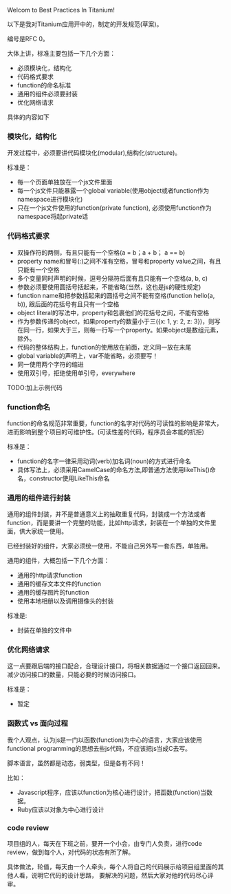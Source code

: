 Welcom to Best Practices In Titanium!

以下是我对Titanium应用开中的，制定的开发规范(草案)。

编号是RFC 0。

大体上讲，标准主要包括一下几个方面：
- 必须模块化，结构化
- 代码格式要求
- function的命名标准
- 通用的组件必须要封装
- 优化网络请求


具体的内容如下

### 模块化，结构化

开发过程中，必须要讲代码模块化(modular),结构化(structure)。


标准是：
- 每一个页面单独放在一个js文件里面
- 每一个js文件只能暴露一个global variable(使用object或者function作为namespace进行模块化)
- 只在一个js文件使用的function(private function), 必须使用function作为namespace将起private话

### 代码格式要求
- 双操作符的两侧，有且只能有一个空格(a = b；a + b； a == b)
- property name和冒号(:)之间不准有空格，冒号和property value之间，有且只能有一个空格
- 多个变量同时声明的时候，逗号分隔符后面有且只能有一个空格(a, b, c)
- 参数必须要使用圆括号括起来，不能省略(当然，这也是js的硬性规定)
- function name和把参数括起来的圆括号之间不能有空格(function hello(a, b)), 跟后面的花括号有且只有一个空格
- object literal的写法中，property和包裹他们的花括号之间，不能有空格
- 作为参数传递的object，如果property的数量小于三({x: 1, y: 2, z: 3})，则写在同一行，如果大于三，则每一行写一个property。如果object是数组元素，除外。
- 代码的整体结构上，function的使用放在前面，定义同一放在末尾
- global variable的声明上，var不能省略，必须要写！
- 同一使用两个字符的缩进
- 使用双引号，拒绝使用单引号，everywhere

TODO:加上示例代码
### function命名
function的命名规范非常重要，function的名字对代码的可读性的影响是非常大，进而影响到整个项目的可维护性。(可读性差的代码，程序员会本能的抗拒)

标准是：
- function的名字一律采用动词(verb)加名词(noun)的方式进行命名
- 具体写法上，必须采用CamelCase的命名方法,即普通方法使用likeThis()命名，constructor使用LikeThis命名


### 通用的组件进行封装
通用的组件封装，并不是普通意义上的抽取重复代码，封装成一个方法或者function，而是要讲一个完整的功能，比如http请求，封装在一个单独的文件里面，供大家统一使用。

已经封装好的组件，大家必须统一使用，不能自己另外写一套东西，单独用。

通用的组件，大概包括一下几个方面：
- 通用的http请求function
- 通用的缓存文本文件的function
- 通用的缓存图片的function
- 使用本地相册以及调用摄像头的封装

标准是:
- 封装在单独的文件中

### 优化网络请求

这一点要跟后端的接口配合，合理设计接口，将相关数据通过一个接口返回回来。减少访问接口的数量，只能必要的时候访问接口。

标准是：
- 暂定


### 函数式 vs 面向过程

我个人观点，认为js是一门以函数(function)为中心的语言，大家应该使用functional programming的思想去些js代码，不应该把js当成C去写。

脚本语言，虽然都是动态，弱类型，但是各有不同！

比如：
- Javascript程序，应该以function为核心进行设计，把函数(function)当数据。
- Ruby应该以对象为中心进行设计

### code review

项目组的人，每天在下班之前，要开一个小会，由专门人负责，进行code review，做到每个人，对代码的状态有所了解。

具体做法，轮值，每天由一个人牵头，每个人将自己的代码展示给项目组里面的其他人看，说明它代码的设计思路，
要解决的问题，然后大家对他的代码尽心评审。
